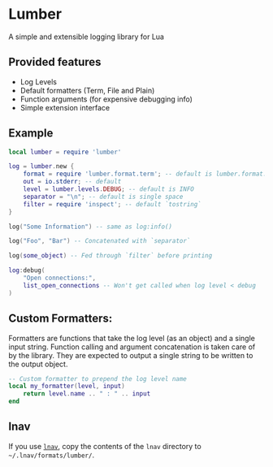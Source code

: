 # Lumber

A simple and extensible logging library for Lua

## Provided features

- Log Levels
- Default formatters (Term, File and Plain)
- Function arguments (for expensive debugging info)
- Simple extension interface

## Example

```lua
local lumber = require 'lumber'

log = lumber.new {
	format = require 'lumber.format.term'; -- default is lumber.format.plain
	out = io.stderr; -- default
	level = lumber.levels.DEBUG; -- default is INFO
	separator = "\n"; -- default is single space
	filter = require 'inspect'; -- default `tostring`
}

log("Some Information") -- same as log:info()

log("Foo", "Bar") -- Concatenated with `separator`

log(some_object) -- Fed through `filter` before printing

log:debug(
	"Open connections:",
	list_open_connections -- Won't get called when log level < debug
)
```

## Custom Formatters:

Formatters are functions that take the log level (as an object) and a single
input string. Function calling and argument concatenation is taken care of by
the library. They are expected to output a single string to be written to the
output object.

```lua
-- Custom formatter to prepend the log level name
local my_formatter(level, input)
	return level.name .. " : " .. input
end
```

## lnav

If you use [`lnav`](https://lnav.org), copy the contents of the `lnav` directory
to `~/.lnav/formats/lumber/`.
